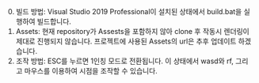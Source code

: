 0. 빌드 방법: Visual Studio 2019 Professional이 설치된 상태에서 build.bat을 실행하여 빌드합니다.
1. Assets: 현재 repository가 Assests을 포함하지 않아 clone 후 작동시 렌더링이 제대로 진행되지 않습니다. 프로젝트에 사용된 Assets의 url은 추후 업데이트 하겠습니다.
2. 조작 방법: ESC를 누르면 1인칭 모드로 전환됩니다. 이 상태에서 wasd와 rf, 그리고 마우스를 이용하여 시점을 조작할 수 있습니다.

